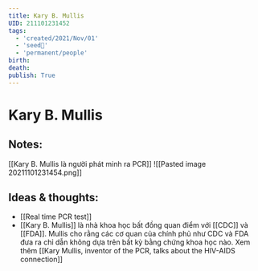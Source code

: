 ```yaml
---
title: Kary B. Mullis
UID: 211101231452
tags:
  - 'created/2021/Nov/01'
  - 'seed🥜'
  - 'permanent/people'
birth: 
death: 
publish: True
---
```

# Kary B. Mullis

## Notes:
[[Kary B. Mullis là người phát minh ra PCR]]
![[Pasted image 20211101231454.png]]

## Ideas & thoughts:
- [[Real time PCR test]]
- [[Kary B. Mullis]] là nhà khoa học bất đồng quan điểm với [[CDC]] và [[FDA]]. Mullis cho rằng các cơ quan của chính phủ như CDC và FDA đưa ra chỉ dẫn không dựa trên bất kỳ bằng chứng khoa học nào. Xem thêm [[Kary Mullis, inventor of the PCR, talks about the HIV-AIDS connection]]